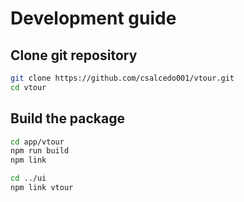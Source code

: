 # Development guide

## Clone git repository

```bash
git clone https://github.com/csalcedo001/vtour.git
cd vtour
```

## Build the package

```bash
cd app/vtour
npm run build
npm link

cd ../ui
npm link vtour
```